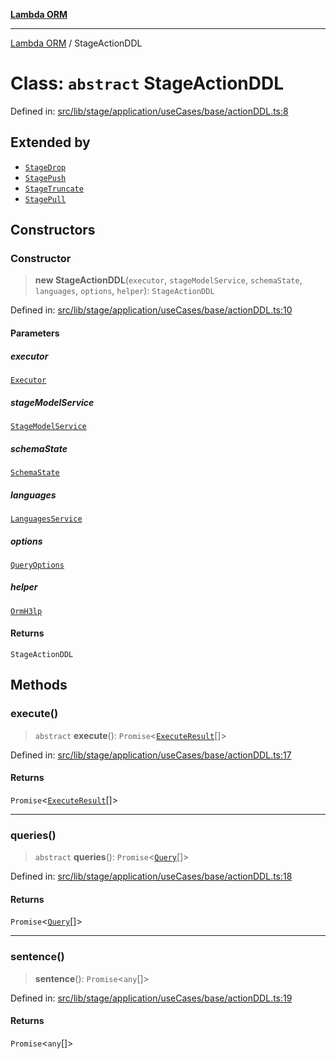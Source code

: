 [**Lambda ORM**](../README.md)

***

[Lambda ORM](../README.md) / StageActionDDL

# Class: `abstract` StageActionDDL

Defined in: [src/lib/stage/application/useCases/base/actionDDL.ts:8](https://github.com/lambda-orm/lambdaorm/blob/de442ee62b98645313d73b81a13e3c7cf3edad24/src/lib/stage/application/useCases/base/actionDDL.ts#L8)

## Extended by

- [`StageDrop`](StageDrop.md)
- [`StagePush`](StagePush.md)
- [`StageTruncate`](StageTruncate.md)
- [`StagePull`](StagePull.md)

## Constructors

### Constructor

> **new StageActionDDL**(`executor`, `stageModelService`, `schemaState`, `languages`, `options`, `helper`): `StageActionDDL`

Defined in: [src/lib/stage/application/useCases/base/actionDDL.ts:10](https://github.com/lambda-orm/lambdaorm/blob/de442ee62b98645313d73b81a13e3c7cf3edad24/src/lib/stage/application/useCases/base/actionDDL.ts#L10)

#### Parameters

##### executor

[`Executor`](../interfaces/Executor.md)

##### stageModelService

[`StageModelService`](StageModelService.md)

##### schemaState

[`SchemaState`](SchemaState.md)

##### languages

[`LanguagesService`](LanguagesService.md)

##### options

[`QueryOptions`](../interfaces/QueryOptions.md)

##### helper

[`OrmH3lp`](OrmH3lp.md)

#### Returns

`StageActionDDL`

## Methods

### execute()

> `abstract` **execute**(): `Promise`\<[`ExecuteResult`](../interfaces/ExecuteResult.md)[]\>

Defined in: [src/lib/stage/application/useCases/base/actionDDL.ts:17](https://github.com/lambda-orm/lambdaorm/blob/de442ee62b98645313d73b81a13e3c7cf3edad24/src/lib/stage/application/useCases/base/actionDDL.ts#L17)

#### Returns

`Promise`\<[`ExecuteResult`](../interfaces/ExecuteResult.md)[]\>

***

### queries()

> `abstract` **queries**(): `Promise`\<[`Query`](Query.md)[]\>

Defined in: [src/lib/stage/application/useCases/base/actionDDL.ts:18](https://github.com/lambda-orm/lambdaorm/blob/de442ee62b98645313d73b81a13e3c7cf3edad24/src/lib/stage/application/useCases/base/actionDDL.ts#L18)

#### Returns

`Promise`\<[`Query`](Query.md)[]\>

***

### sentence()

> **sentence**(): `Promise`\<`any`[]\>

Defined in: [src/lib/stage/application/useCases/base/actionDDL.ts:19](https://github.com/lambda-orm/lambdaorm/blob/de442ee62b98645313d73b81a13e3c7cf3edad24/src/lib/stage/application/useCases/base/actionDDL.ts#L19)

#### Returns

`Promise`\<`any`[]\>
